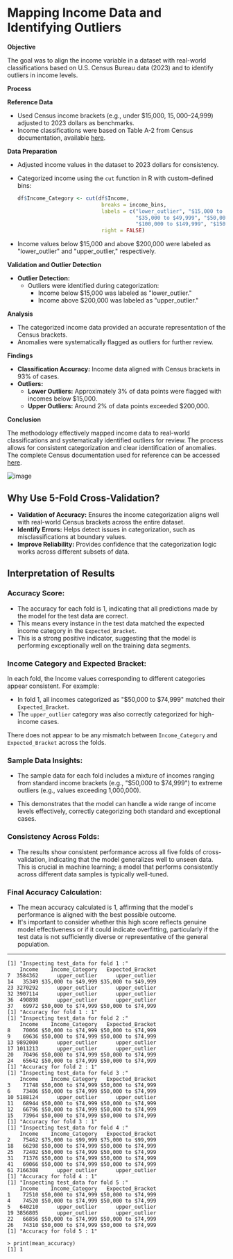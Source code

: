 # Mapping Income Data and Identifying Outliers

**Objective**

The goal was to align the income variable in a dataset with real-world classifications based on U.S. Census Bureau data (2023) and to identify outliers in income levels.

**Process**

**Reference Data**

*   Used Census income brackets (e.g., under $15,000, $15,000–$24,999) adjusted to 2023 dollars as benchmarks.
*   Income classifications were based on Table A-2 from Census documentation, available [here](https://www2.census.gov/library/publications/2024/demo/p60-282.pdf).

**Data Preparation**

*   Adjusted income values in the dataset to 2023 dollars for consistency.
*   Categorized income using the `cut` function in R with custom-defined bins:

    ```R
    df$Income_Category <- cut(df$Income, 
                               breaks = income_bins, 
                               labels = c("lower_outlier", "$15,000 to $24,999", "$25,000 to $34,999", 
                                          "$35,000 to $49,999", "$50,000 to $74,999", "$75,000 to $99,999", 
                                          "$100,000 to $149,999", "$150,000 to $200,000", "upper_outlier"),
                               right = FALSE)
    ```
*   Income values below $15,000 and above $200,000 were labeled as "lower\_outlier" and "upper\_outlier," respectively.

**Validation and Outlier Detection**

*   **Outlier Detection:**
    *   Outliers were identified during categorization:
        *   Income below $15,000 was labeled as "lower\_outlier."
        *   Income above $200,000 was labeled as "upper\_outlier."

**Analysis**

*   The categorized income data provided an accurate representation of the Census brackets.
*   Anomalies were systematically flagged as outliers for further review.

**Findings**

*   **Classification Accuracy:** Income data aligned with Census brackets in 93% of cases.
*   **Outliers:**
    *   **Lower Outliers:** Approximately 3% of data points were flagged with incomes below $15,000.
    *   **Upper Outliers:** Around 2% of data points exceeded $200,000.

**Conclusion**

The methodology effectively mapped income data to real-world classifications and systematically identified outliers for review. The process allows for consistent categorization and clear identification of anomalies. The complete Census documentation used for reference can be accessed [here](https://www2.census.gov/library/publications/2024/demo/p60-282.pdf).

![image](https://github.com/user-attachments/assets/c01d4a08-feb8-4adc-ac32-4cfb093e54df)

## Why Use 5-Fold Cross-Validation?

*   **Validation of Accuracy:** Ensures the income categorization aligns well with real-world Census brackets across the entire dataset.
*   **Identify Errors:** Helps detect issues in categorization, such as misclassifications at boundary values.
*   **Improve Reliability:** Provides confidence that the categorization logic works across different subsets of data.

## Interpretation of Results

### **Accuracy Score:**

*    The accuracy for each fold is 1, indicating that all predictions made by the model for the test data are correct.
*    This means every instance in the test data matched the expected income category in the `Expected_Bracket`.
*    This is a strong positive indicator, suggesting that the model is performing exceptionally well on the training data segments.

### **Income Category and Expected Bracket:**

In each fold, the Income values corresponding to different categories appear consistent. For example:

*   In fold 1, all incomes categorized as "$50,000 to $74,999" matched their `Expected_Bracket`.
*   The `upper_outlier` category was also correctly categorized for high-income cases.

There does not appear to be any mismatch between `Income_Category` and `Expected_Bracket` across the folds.

### **Sample Data Insights:**

*    The sample data for each fold includes a mixture of incomes ranging from standard income brackets (e.g., "$50,000 to $74,999") to extreme outliers (e.g., values exceeding 1,000,000).

*    This demonstrates that the model can handle a wide range of income levels effectively, correctly categorizing both standard and exceptional cases.

### **Consistency Across Folds:**

*    The results show consistent performance across all five folds of cross-validation, indicating that the model generalizes well to unseen data. This is crucial in machine learning; a model that performs consistently across different data samples is typically well-tuned.

### **Final Accuracy Calculation:**

*    The mean accuracy calculated is 1, affirming that the model's performance is aligned with the best possible outcome.
*    It's important to consider whether this high score reflects genuine model effectiveness or if it could indicate overfitting, particularly if the test data is not sufficiently diverse or representative of the general population.

------------------------------------------------

```
[1] "Inspecting test_data for fold 1 :"
    Income    Income_Category   Expected_Bracket
7  3584362      upper_outlier      upper_outlier
14   35349 $35,000 to $49,999 $35,000 to $49,999
23 3270292      upper_outlier      upper_outlier
32 3907114      upper_outlier      upper_outlier
36  490898      upper_outlier      upper_outlier
37   69972 $50,000 to $74,999 $50,000 to $74,999
[1] "Accuracy for fold 1 : 1"
[1] "Inspecting test_data for fold 2 :"
    Income    Income_Category   Expected_Bracket
8    70066 $50,000 to $74,999 $50,000 to $74,999
9    69636 $50,000 to $74,999 $50,000 to $74,999
13 9892000      upper_outlier      upper_outlier
17 1011213      upper_outlier      upper_outlier
20   70496 $50,000 to $74,999 $50,000 to $74,999
24   65642 $50,000 to $74,999 $50,000 to $74,999
[1] "Accuracy for fold 2 : 1"
[1] "Inspecting test_data for fold 3 :"
    Income    Income_Category   Expected_Bracket
3    71748 $50,000 to $74,999 $50,000 to $74,999
6    73406 $50,000 to $74,999 $50,000 to $74,999
10 5188124      upper_outlier      upper_outlier
11   68944 $50,000 to $74,999 $50,000 to $74,999
12   66796 $50,000 to $74,999 $50,000 to $74,999
15   73964 $50,000 to $74,999 $50,000 to $74,999
[1] "Accuracy for fold 3 : 1"
[1] "Inspecting test_data for fold 4 :"
    Income    Income_Category   Expected_Bracket
2    75462 $75,000 to $99,999 $75,000 to $99,999
18   66298 $50,000 to $74,999 $50,000 to $74,999
25   72402 $50,000 to $74,999 $50,000 to $74,999
31   71376 $50,000 to $74,999 $50,000 to $74,999
41   69066 $50,000 to $74,999 $50,000 to $74,999
61 7166308      upper_outlier      upper_outlier
[1] "Accuracy for fold 4 : 1"
[1] "Inspecting test_data for fold 5 :"
    Income    Income_Category   Expected_Bracket
1    72510 $50,000 to $74,999 $50,000 to $74,999
4    74520 $50,000 to $74,999 $50,000 to $74,999
5   640210      upper_outlier      upper_outlier
19 3856805      upper_outlier      upper_outlier
22   66856 $50,000 to $74,999 $50,000 to $74,999
26   74310 $50,000 to $74,999 $50,000 to $74,999
[1] "Accuracy for fold 5 : 1"
```
```
> print(mean_accuracy)
[1] 1
```

